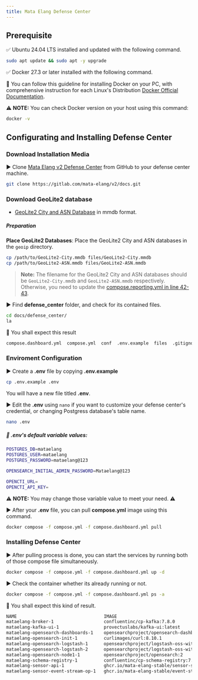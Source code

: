 ```yaml
---
title: Mata Elang Defense Center
---
```


## Prerequisite

✅ Ubuntu 24.04 LTS installed and updated with the following command.

```bash
sudo apt update && sudo apt -y upgrade
```

✅ Docker 27.3 or later installed with the following command.

:key: You can follow this guideline for installing Docker on your PC, with comprehensive instruction for each Linux's Distribution
[Docker Official Documentation](https://docs.docker.com/engine/install/).

:warning: **NOTE:** You can check Docker version on your host using this command:
```bash
docker -v
```


## Configurating and Installing Defense Center

### Download Installation Media

▶️ Clone [Mata Elang v2 Defense Center](https://gitlab.com/mata-elang/v2/docs.git) from GitHub to your defense center machine.

```bash
git clone https://gitlab.com/mata-elang/v2/docs.git
```


### Download GeoLite2 database

- [GeoLite2 City and ASN Database](https://dev.maxmind.com/geoip/geoip2/geolite2/) in mmdb format.


##### Preparation
**Place GeoLite2 Databases**: Place the GeoLite2 City and ASN databases in the `geoip` directory.
```bash
cp /path/to/GeoLite2-City.mmdb files/GeoLite2-City.mmdb
cp /path/to/GeoLite2-ASN.mmdb files/GeoLite2-ASN.mmdb
```

> **Note:**
> The filename for the GeoLite2 City and ASN databases should be `GeoLite2-City.mmdb` and `GeoLite2-ASN.mmdb` respectively.
> Otherwise, you need to update the [compose.reporting.yml in line 42-43](compose.reporting.yml#L42-L43).


▶️ Find **defense_center** folder, and check for its contained files.

```bash
cd docs/defense_center/
la
```

🔑 You shall expect this result

```bash
compose.dashboard.yml  compose.yml  conf  .env.example  files  .gitignore  scripts  templates
```

### Enviroment Configuration

▶️ Create a **.env** file by copying **.env.example**

```bash
cp .env.example .env
```

You will have a new file titled **.env**.

▶️ Edit the **.env** using `nano` if you want to customize your defense center's credential, or changing Postgress database's table name.

```bash
nano .env
```

##### 🔑 .env's default variable values:

```bash
POSTGRES_DB=mataelang
POSTGRES_USER=mataelang
POSTGRES_PASSWORD=mataelang@123

OPENSEARCH_INITIAL_ADMIN_PASSWORD=Mataelang@123

OPENCTI_URL=
OPENCTI_API_KEY=
```

:warning: **NOTE:** You may change those variable value to meet your need. :warning:

▶️ After your **.env** file, you can pull **compose.yml** image using this command.

```bash
docker compose -f compose.yml -f compose.dashboard.yml pull
```

### Installing Defense Center

▶️ After pulling process is done, you can start the services by running both of those compose file simultaneously.

```bash
docker compose -f compose.yml -f compose.dashboard.yml up -d
```

▶️ Check the container whether its already running or not.

```bash
docker compose -f compose.yml -f compose.dashboard.yml ps -a
```

🔑 You shall expect this kind of result.

```bash
NAME                                 IMAGE                                                                COMMAND                  SERVICE                  CREATED          STATUS                        PORTS
mataelang-broker-1                   confluentinc/cp-kafka:7.8.0                                          "/etc/confluent/dock…"   broker                   11 seconds ago   Up 10 seconds                 9092/tcp
mataelang-kafka-ui-1                 provectuslabs/kafka-ui:latest                                        "/bin/sh -c 'java --…"   kafka-ui                 11 seconds ago   Up 10 seconds                 0.0.0.0:9021->8080/tcp, [::]:9021->8080/tcp
mataelang-opensearch-dashboards-1    opensearchproject/opensearch-dashboards:2                            "./opensearch-dashbo…"   opensearch-dashboards    11 seconds ago   Up 10 seconds                 0.0.0.0:5601->5601/tcp, :::5601->5601/tcp
mataelang-opensearch-init-1          curlimages/curl:8.10.1                                               "/entrypoint.sh /bin…"   opensearch-init          11 seconds ago   Up 10 seconds
mataelang-opensearch-logstash-1      opensearchproject/logstash-oss-with-opensearch-output-plugin:8.9.0   "/usr/local/bin/dock…"   opensearch-logstash      11 seconds ago   Up 9 seconds                  5044/tcp, 9600/tcp
mataelang-opensearch-logstash-2      opensearchproject/logstash-oss-with-opensearch-output-plugin:8.9.0   "/usr/local/bin/dock…"   opensearch-logstash      11 seconds ago   Up 9 seconds                  5044/tcp, 9600/tcp
mataelang-opensearch-node1-1         opensearchproject/opensearch:2                                       "./opensearch-docker…"   opensearch-node1         11 seconds ago   Up 10 seconds                 9200/tcp, 9300/tcp, 9600/tcp, 9650/tcp
mataelang-schema-registry-1          confluentinc/cp-schema-registry:7.8.0                                "/etc/confluent/dock…"   schema-registry          11 seconds ago   Up 10 seconds                 0.0.0.0:8081->8081/tcp, :::8081->8081/tcp
mataelang-sensor-api-1               ghcr.io/mata-elang-stable/sensor-snort-service:latest                "/go/bin/app server …"   sensor-api               11 seconds ago   Up 10 seconds                 0.0.0.0:50051->50051/tcp, :::50051->50051/tcp
mataelang-sensor-event-stream-op-1   ghcr.io/mata-elang-stable/event-stream-aggr:latest                   "/go/bin/app -v"         sensor-event-stream-op   11 seconds ago   Up 10 seconds
```
